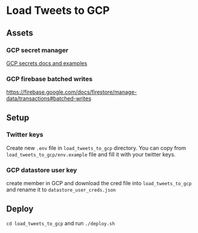 # Load Tweets to GCP

## Assets
### GCP secret manager
[GCP secrets docs and examples](https://codelabs.developers.google.com/codelabs/secret-manager-python#6)

### GCP firebase batched writes
https://firebase.google.com/docs/firestore/manage-data/transactions#batched-writes


## Setup
### Twitter keys
Create new `.env` file in `load_tweets_to_gcp` directory. You can copy from `load_tweets_to_gcp/env.example` file and fill it with your twitter keys.

### GCP datastore user key
create member in GCP and download the cred file into `load_tweets_to_gcp` and rename it to `datastore_user_creds.json`

## Deploy
`cd load_tweets_to_gcp` and run `./deploy.sh`
